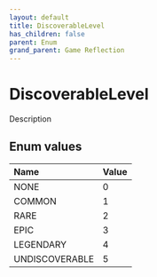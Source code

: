 ```yaml
---
layout: default
title: DiscoverableLevel
has_children: false
parent: Enum
grand_parent: Game Reflection
---
```

# DiscoverableLevel
Description 

## Enum values
| Name | Value |
|:-------------|:--------------|
| NONE | 0 |
| COMMON | 1 |
| RARE | 2 |
| EPIC | 3 |
| LEGENDARY | 4 |
| UNDISCOVERABLE | 5 |
